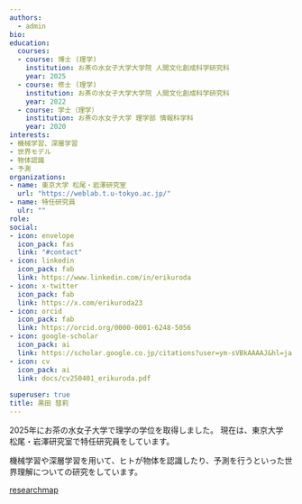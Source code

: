 ```yaml
---
authors:
  - admin
bio:
education:
  courses:
  - course: 博士 (理学)
    institution: お茶の水女子大学大学院 人間文化創成科学研究科
    year: 2025
  - course: 修士 (理学)
    institution: お茶の水女子大学大学院 人間文化創成科学研究科
    year: 2022
  - course: 学士（理学）
    institution: お茶の水女子大学 理学部 情報科学科
    year: 2020
interests:
- 機械学習、深層学習
- 世界モデル
- 物体認識
- 予測
organizations:
- name: 東京大学 松尾・岩澤研究室
  url: "https://weblab.t.u-tokyo.ac.jp/"
- name: 特任研究員
  ulr: ""
role:
social: 
- icon: envelope
  icon_pack: fas
  link: "#contact"
- icon: linkedin
  icon_pack: fab
  link: https://www.linkedin.com/in/erikuroda
- icon: x-twitter
  icon_pack: fab
  link: https://x.com/erikuroda23
- icon: orcid
  icon_pack: fab
  link: https://orcid.org/0000-0001-6248-5056
- icon: google-scholar
  icon_pack: ai
  link: https://scholar.google.co.jp/citations?user=ym-sVBkAAAAJ&hl=ja
- icon: cv
  icon_pack: ai
  link: docs/cv250401_erikuroda.pdf
  
superuser: true
title: 黒田 彗莉
---
```

2025年にお茶の水女子大学で理学の学位を取得しました。
現在は、東京大学 松尾・岩澤研究室で特任研究員をしています。

機械学習や深層学習を用いて、ヒトが物体を認識したり、予測を行うといった世界理解についての研究をしています。

<i class="far fa-caret-square-right"></i>  [researchmap](https://researchmap.jp/erikuroda?lang=ja)